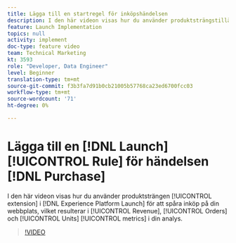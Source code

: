 ```yaml
---
title: Lägga till en startregel för inköpshändelsen
description: I den här videon visas hur du använder produktsträngstillägget i Launch för att spåra inköp på din webbplats, vilket resulterar i skatte-, order- och enhetsstatistik i din analys.
feature: Launch Implementation
topics: null
activity: implement
doc-type: feature video
team: Technical Marketing
kt: 3593
role: "Developer, Data Engineer"
level: Beginner
translation-type: tm+mt
source-git-commit: f3b3fa7d91b0cb21005b57768ca23ed6700fcc03
workflow-type: tm+mt
source-wordcount: '71'
ht-degree: 0%

---
```



# Lägga till en [!DNL Launch] [!UICONTROL Rule] för händelsen [!DNL Purchase]

I den här videon visas hur du använder produktsträngen [!UICONTROL extension] i [!DNL Experience Platform Launch] för att spåra inköp på din webbplats, vilket resulterar i [!UICONTROL Revenue], [!UICONTROL Orders] och [!UICONTROL Units] [!UICONTROL metrics] i din analys.

>[!VIDEO](https://video.tv.adobe.com/v/28766/?quality=12)
